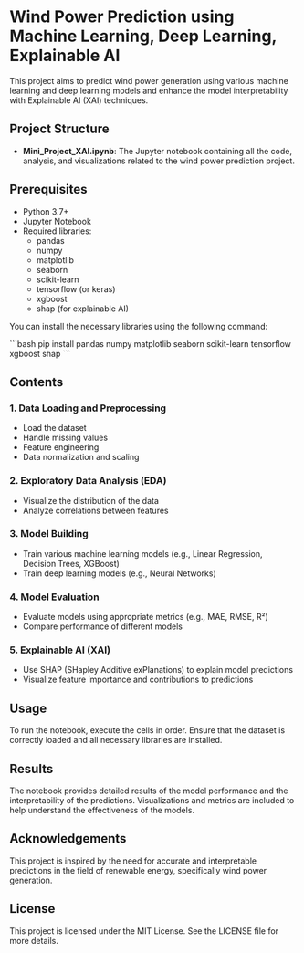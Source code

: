 
# Wind Power Prediction using Machine Learning, Deep Learning, Explainable AI

This project aims to predict wind power generation using various machine learning and deep learning models and enhance the model interpretability with Explainable AI (XAI) techniques. 

## Project Structure

- **Mini_Project_XAI.ipynb**: The Jupyter notebook containing all the code, analysis, and visualizations related to the wind power prediction project.

## Prerequisites

- Python 3.7+
- Jupyter Notebook
- Required libraries:
  - pandas
  - numpy
  - matplotlib
  - seaborn
  - scikit-learn
  - tensorflow (or keras)
  - xgboost
  - shap (for explainable AI)

You can install the necessary libraries using the following command:

\`\`\`bash
pip install pandas numpy matplotlib seaborn scikit-learn tensorflow xgboost shap
\`\`\`

## Contents

### 1. Data Loading and Preprocessing
- Load the dataset
- Handle missing values
- Feature engineering
- Data normalization and scaling

### 2. Exploratory Data Analysis (EDA)
- Visualize the distribution of the data
- Analyze correlations between features

### 3. Model Building
- Train various machine learning models (e.g., Linear Regression, Decision Trees, XGBoost)
- Train deep learning models (e.g., Neural Networks)

### 4. Model Evaluation
- Evaluate models using appropriate metrics (e.g., MAE, RMSE, R²)
- Compare performance of different models

### 5. Explainable AI (XAI)
- Use SHAP (SHapley Additive exPlanations) to explain model predictions
- Visualize feature importance and contributions to predictions

## Usage

To run the notebook, execute the cells in order. Ensure that the dataset is correctly loaded and all necessary libraries are installed.

## Results

The notebook provides detailed results of the model performance and the interpretability of the predictions. Visualizations and metrics are included to help understand the effectiveness of the models.

## Acknowledgements

This project is inspired by the need for accurate and interpretable predictions in the field of renewable energy, specifically wind power generation.

## License

This project is licensed under the MIT License. See the LICENSE file for more details.
